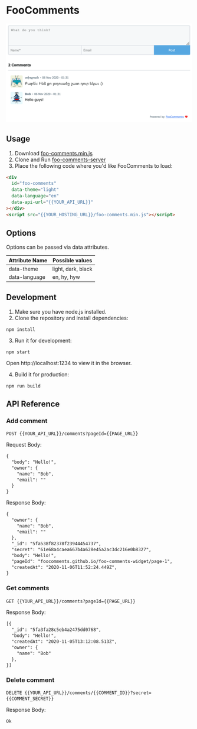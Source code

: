 # FooComments

![screenshot](/images/light.png) 

## Usage

1. Download [foo-comments.min.js](/docs/foo-comments.min.js?raw=true)
2. Clone and Run [foo-comments-server](https://github.com/tigransimonyan/foo-comments-server)
4. Place the following code where you'd like FooComments to load:

```html
<div
  id="foo-comments"
  data-theme="light"
  data-language="en"
  data-api-url="{{YOUR_API_URL}}"
></div>
<script src="{{YOUR_HOSTING_URL}}/foo-comments.min.js"></script>
```



## Options

Options can be passed via data attributes.

| Attribute Name | Possible values    |
| -------------- | ------------------ |
| data-theme     | light, dark, black |
| data-language  | en, hy, hyw        |


## Development

1. Make sure you have node.js installed. 
2. Clone the repository and install dependencies:

```
npm install
```

3. Run it for development:

```
npm start
```

Open http://localhost:1234 to view it in the browser.

4. Build it for production:

```
npm run build
```
    
## API Reference


### Add comment
```
POST {{YOUR_API_URL}}/comments?pageId={{PAGE_URL}}
```
Request Body:
```
{
  "body": "Hello!",
  "owner": {
    "name": "Bob",
    "email": ""
  }
}
```
Response Body:
```
{
  "owner": {
    "name": "Bob",
    "email": ""
  },
  "_id": "5fa538f82378f23944454737",
  "secret": "61e68a4caea667b4a628e45a2ac3dc216e0b8327",
  "body": "Hello!",
  "pageId": "foocomments.github.io/foo-comments-widget/page-1",
  "createdAt": "2020-11-06T11:52:24.449Z",
}
```


### Get comments
```
GET {{YOUR_API_URL}}/comments?pageId={{PAGE_URL}}
```
Response Body:
```
[{
  "_id": "5fa3fa28c5eb4a2475dd0768",
  "body": "Hello!",
  "createdAt": "2020-11-05T13:12:08.513Z",
  "owner": {
    "name": "Bob"
  },
}]
```


### Delete comment

```
DELETE {{YOUR_API_URL}}/comments/{{COMMENT_ID}}?secret={{COMMENT_SECRET}}
```
Response Body:
```
Ok
```
